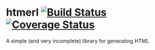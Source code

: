 # htmerl [![Build Status](https://travis-ci.org/mikeyhc/htmerl.svg)](https://travis-ci.org/mikeyhc/htmerl) [![Coverage Status](https://coveralls.io/repos/mikeyhc/htmerl/badge.svg)](https://coveralls.io/r/mikeyhc/htmerl)
A simple (and very incomplete) library for generating HTML
